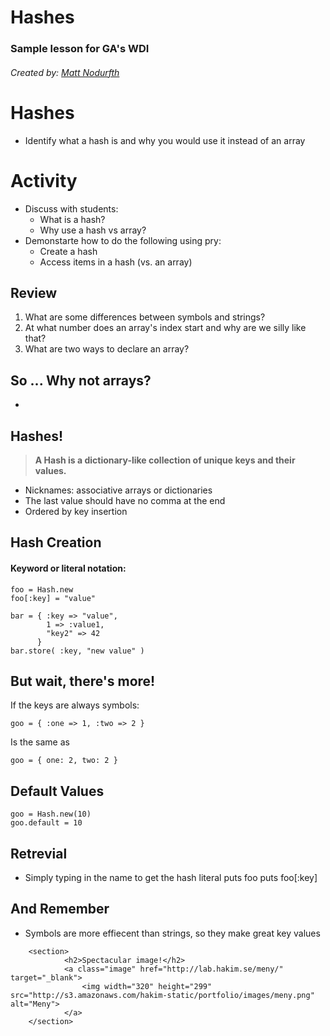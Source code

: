 <!-- ![General Assembly](images/ga.png) -->

# Hashes
### Sample lesson for GA's WDI
###### Created by: [Matt Nodurfth](http://github.com/DearHunter)


# Hashes
  * Identify what a hash is and why you would use it instead of an array

# Activity
* Discuss with students:
	* What is a hash?
	* Why use a hash vs array?
* Demonstarte how to do the following using pry:
	* Create a hash
	* Access items in a hash (vs. an array)   



## Review
   1. What are some differences between symbols and strings?
   2. At what number does an array's index start and why are we silly like that?
   3. What are two ways to declare an array? 



## So ... Why not arrays?
* 



## Hashes!

> **A Hash is a dictionary-like collection of unique keys and their values.**

* Nicknames: associative arrays or dictionaries
* The last value should have no comma at the end
* Ordered by key insertion



## Hash Creation
#### Keyword or literal notation:
    foo = Hash.new
    foo[:key] = "value"

    bar = { :key => "value",
            1 => :value1,
		    "key2" => 42
	      }
	bar.store( :key, "new value" )
	


## But wait, there's more!
If the keys are always symbols:
    
    goo = { :one => 1, :two => 2 }
Is the same as

    goo = { one: 2, two: 2 }



## Default Values
    
    goo = Hash.new(10)
    goo.default = 10



## Retrevial
* Simply typing in the name to get the hash literal
		puts foo
    puts foo[:key]  



## And Remember
* Symbols are more effiecent than strings, so they make great key values



```
	<section>
			<h2>Spectacular image!</h2>
			<a class="image" href="http://lab.hakim.se/meny/" target="_blank">
				<img width="320" height="299" src="http://s3.amazonaws.com/hakim-static/portfolio/images/meny.png" alt="Meny">
			</a>
	</section>
```